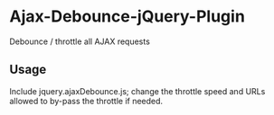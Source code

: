 # Ajax-Debounce-jQuery-Plugin

Debounce / throttle all AJAX requests

## Usage

Include jquery.ajaxDebounce.js; change the throttle speed and URLs allowed to by-pass the throttle if needed.
